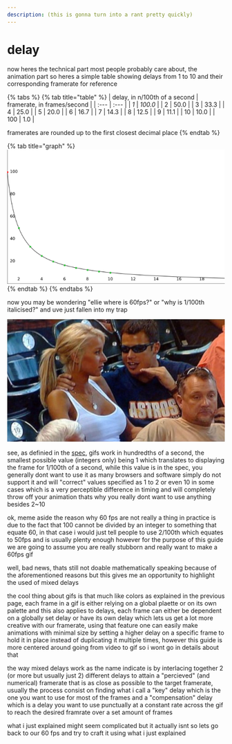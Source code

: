 ```yaml
---
description: (this is gonna turn into a rant pretty quickly)
---
```


# delay

now heres the technical part most people probably care about, the animation part so heres a simple table showing delays from 1 to 10 and their corresponding framerate for reference

{% tabs %}
{% tab title="table" %}
| delay, in n/100th of a second | framerate, in frames/second |
| :--- | :--- |
| _1_ | _100.0_ |
| 2 | 50.0 |
| 3 | 33.3 |
| 4 | 25.0 |
| 5 | 20.0 |
| 6 | 16.7 |
| 7 | 14.3 |
| 8 | 12.5 |
| 9 | 11.1 |
| 10 | 10.0 |
| 100 | 1.0 |

framerates are rounded up to the first closest decimal place
{% endtab %}

{% tab title="graph" %}
![](../.gitbook/assets/save.png)
{% endtab %}
{% endtabs %}

now you may be wondering "ellie where is 60fps?" or "why is 1/100th italicised?" and uve just fallen into my trap

![](../.gitbook/assets/image.png)

see, as definied in the [spec](https://www.w3.org/Graphics/GIF/spec-gif89a.txt), gifs work in hundredths of a second, the smallest possible value \(integers only\) being 1 which translates to displaying the frame for 1/100th of a second, while this value is in the spec, you generally dont want to use it as many browsers and software simply do not support it and will "correct" values specified as 1 to 2 or even 10 in some cases which is a very perceptible difference in timing and will completely throw off your animation thats why you really dont want to use anything besides 2~10

ok, meme aside the reason why 60 fps are not really a thing in practice is due to the fact that 100 cannot be divided by an integer to something that equate 60, in that case i would just tell people to use 2/100th which equates to 50fps and is usually plenty enough however for the purpose of this guide we are going to assume you are really stubborn and really want to make a 60fps gif

well, bad news, thats still not doable mathematically speaking because of the aforementioned reasons but this gives me an opportunity to highlight the used of mixed delays

the cool thing about gifs is that much like colors as explained in the previous page, each frame in a gif is either relying on a global plaette or on its own palette and this also applies to delays, each frame can either be dependent on a globally set delay or have its own delay which lets us get a lot more creative with our framerate, using that feature one can easily make animations with minimal size by setting a higher delay on a specific frame to hold it in place instead of duplicating it multiple times, however this guide is more centered around going from video to gif so i wont go in details about that

the way mixed delays work as the name indicate is by interlacing together 2 \(or more but usually just 2\) different delays to attain a "percieved" \(and numerical\) framerate that is as close as possible to the target framerate, usually the process consist on finding what i call a "key" delay which is the one you want to use for most of the frames and a "compensation" delay which is a delay you want to use punctually at a constant rate across the gif to reach the desired framrate over a set amount of frames

what i just explained might seem complicated but it actually isnt so lets go back to our 60 fps and try to craft it using what i just explained







